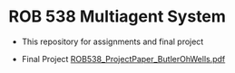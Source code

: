 # ROB 538 Multiagent System

* This repository for assignments and final project


* Final Project
[ROB538_ProjectPaper_ButlerOhWells.pdf](https://github.com/user-attachments/files/19415249/ROB538_ProjectPaper_ButlerOhWells.pdf)
